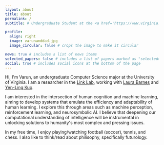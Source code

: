 ```yaml
---
layout: about
title: about
permalink: /
subtitle: # Undergraduate Student at the <a href='https://www.virginia.edu/'>University of Virginia</a>

profile:
  align: right
  image: varunanddad.jpg
  image_circular: false # crops the image to make it circular

news: true # includes a list of news items
selected_papers: false # includes a list of papers marked as "selected={true}"
social: true # includes social icons at the bottom of the page
---
```


Hi, I'm Varun, an undergraduate Computer Science major at the University of Virginia. I am a researcher in the <a href='https://engineering.virginia.edu/labs-groups/link-lab'>Link Lab</a>, working with <a href='https://engineering.virginia.edu/faculty/laura-barnes'>Laura Barnes</a> and <a href='https://yenlingkuo.com/'>Yen-Ling Kuo</a>.

I am interested in the intersection of human cognition and machine learning, aiming to develop systems that emulate the efficiency and adaptability of human learning. I explore this through areas such as machine perception, reinforcement learning, and neurosymbolic AI. I believe that deepening our computational understanding of intelligence will be instrumental in unlocking solutions to humanity's most complex and pressing issues.

In my free time, I enjoy playing/watching football (soccer), tennis, and chess. I also like to think/read about philisophy, specifically futurology.
